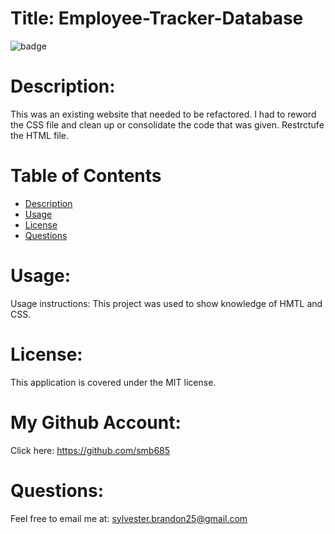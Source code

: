 # Title: Employee-Tracker-Database 
![badge](https://img.shields.io/badge/license-MIT-darkred)

# Description:

This was an existing website that needed to be refactored. I had to reword the CSS file and clean up or consolidate the code that was given. Restrctufe the HTML file. 

# Table of Contents
- [Description](#description)
- [Usage](#usage)
- [License](#license)
- [Questions](#questions)


# Usage:
Usage instructions: This project was used to show knowledge of HMTL and CSS. 

# License:
This application is covered under the MIT license. 

# My Github Account:
  Click here: https://github.com/smb685

 # Questions:
  Feel free to email me at: sylvester.brandon25@gmail.com
